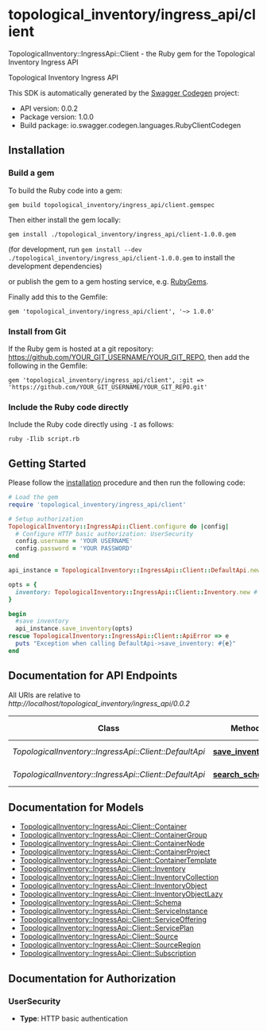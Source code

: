 # topological_inventory/ingress_api/client

TopologicalInventory::IngressApi::Client - the Ruby gem for the Topological Inventory Ingress API

Topological Inventory Ingress API

This SDK is automatically generated by the [Swagger Codegen](https://github.com/swagger-api/swagger-codegen) project:

- API version: 0.0.2
- Package version: 1.0.0
- Build package: io.swagger.codegen.languages.RubyClientCodegen

## Installation

### Build a gem

To build the Ruby code into a gem:

```shell
gem build topological_inventory/ingress_api/client.gemspec
```

Then either install the gem locally:

```shell
gem install ./topological_inventory/ingress_api/client-1.0.0.gem
```
(for development, run `gem install --dev ./topological_inventory/ingress_api/client-1.0.0.gem` to install the development dependencies)

or publish the gem to a gem hosting service, e.g. [RubyGems](https://rubygems.org/).

Finally add this to the Gemfile:

    gem 'topological_inventory/ingress_api/client', '~> 1.0.0'

### Install from Git

If the Ruby gem is hosted at a git repository: https://github.com/YOUR_GIT_USERNAME/YOUR_GIT_REPO, then add the following in the Gemfile:

    gem 'topological_inventory/ingress_api/client', :git => 'https://github.com/YOUR_GIT_USERNAME/YOUR_GIT_REPO.git'

### Include the Ruby code directly

Include the Ruby code directly using `-I` as follows:

```shell
ruby -Ilib script.rb
```

## Getting Started

Please follow the [installation](#installation) procedure and then run the following code:
```ruby
# Load the gem
require 'topological_inventory/ingress_api/client'

# Setup authorization
TopologicalInventory::IngressApi::Client.configure do |config|
  # Configure HTTP basic authorization: UserSecurity
  config.username = 'YOUR USERNAME'
  config.password = 'YOUR PASSWORD'
end

api_instance = TopologicalInventory::IngressApi::Client::DefaultApi.new

opts = { 
  inventory: TopologicalInventory::IngressApi::Client::Inventory.new # Inventory | Inventory payload
}

begin
  #save inventory
  api_instance.save_inventory(opts)
rescue TopologicalInventory::IngressApi::Client::ApiError => e
  puts "Exception when calling DefaultApi->save_inventory: #{e}"
end

```

## Documentation for API Endpoints

All URIs are relative to *http://localhost/topological_inventory/ingress_api/0.0.2*

Class | Method | HTTP request | Description
------------ | ------------- | ------------- | -------------
*TopologicalInventory::IngressApi::Client::DefaultApi* | [**save_inventory**](docs/DefaultApi.md#save_inventory) | **POST** /inventory | save inventory
*TopologicalInventory::IngressApi::Client::DefaultApi* | [**search_schemas**](docs/DefaultApi.md#search_schemas) | **GET** /schemas | searches schemas


## Documentation for Models

 - [TopologicalInventory::IngressApi::Client::Container](docs/Container.md)
 - [TopologicalInventory::IngressApi::Client::ContainerGroup](docs/ContainerGroup.md)
 - [TopologicalInventory::IngressApi::Client::ContainerNode](docs/ContainerNode.md)
 - [TopologicalInventory::IngressApi::Client::ContainerProject](docs/ContainerProject.md)
 - [TopologicalInventory::IngressApi::Client::ContainerTemplate](docs/ContainerTemplate.md)
 - [TopologicalInventory::IngressApi::Client::Inventory](docs/Inventory.md)
 - [TopologicalInventory::IngressApi::Client::InventoryCollection](docs/InventoryCollection.md)
 - [TopologicalInventory::IngressApi::Client::InventoryObject](docs/InventoryObject.md)
 - [TopologicalInventory::IngressApi::Client::InventoryObjectLazy](docs/InventoryObjectLazy.md)
 - [TopologicalInventory::IngressApi::Client::Schema](docs/Schema.md)
 - [TopologicalInventory::IngressApi::Client::ServiceInstance](docs/ServiceInstance.md)
 - [TopologicalInventory::IngressApi::Client::ServiceOffering](docs/ServiceOffering.md)
 - [TopologicalInventory::IngressApi::Client::ServicePlan](docs/ServicePlan.md)
 - [TopologicalInventory::IngressApi::Client::Source](docs/Source.md)
 - [TopologicalInventory::IngressApi::Client::SourceRegion](docs/SourceRegion.md)
 - [TopologicalInventory::IngressApi::Client::Subscription](docs/Subscription.md)


## Documentation for Authorization


### UserSecurity

- **Type**: HTTP basic authentication

